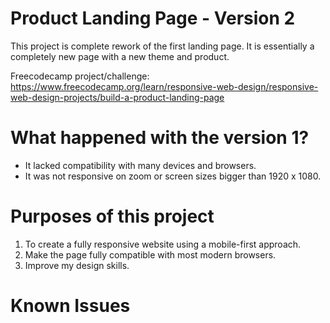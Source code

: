 # Product Landing Page - Version 2

This project is complete rework of the first landing page. It is essentially a completely new page with a new theme and product. 

Freecodecamp project/challenge: https://www.freecodecamp.org/learn/responsive-web-design/responsive-web-design-projects/build-a-product-landing-page

# What happened with the version 1?

- It lacked compatibility with many devices and browsers.
- It was not responsive on zoom or screen sizes bigger than 1920 x 1080.

# Purposes of this project

1. To create a fully responsive website using a mobile-first approach.
2. Make the page fully compatible with most modern browsers.
3. Improve my design skills.

# Known Issues
